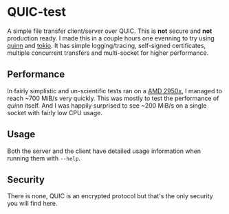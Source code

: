 # QUIC-test

A simple file transfer client/server over QUIC. This is **not** secure and **not** production ready. I made this in a couple hours one evenning to try using [quinn](https://crates.io/crates/quinn) and [tokio](https://tokio.rs). It has simple logging/tracing, self-signed certificates, multiple concurrent transfers and multi-socket for higher performance.

## Performance

In fairly simplistic and un-scientific tests ran on a [AMD 2950x](https://www.amd.com/en/products/cpu/amd-ryzen-threadripper-2950x), I managed to reach ~700 MiB/s very quickly. This was mostly to test the performance of *quinn* itself. And I was happily surprised to see ~200 MiB/s on a single socket with fairly low CPU usage.

## Usage

Both the server and the client have detailed usage information when running them with `--help`.

## Security

There is none, QUIC is an encrypted protocol but that's the only security you will find here.
